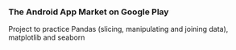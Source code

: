 ### The Android App Market on Google Play
Project to practice Pandas (slicing, manipulating and joining data), matplotlib and seaborn
